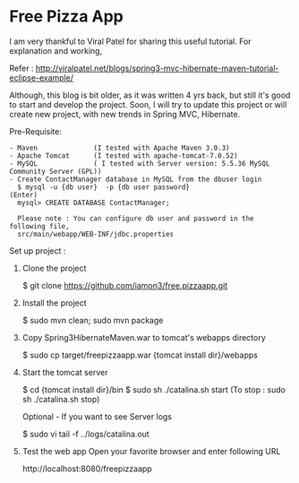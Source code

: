 Free Pizza App
=====================

I am very thankful to Viral Patel for sharing this useful tutorial. For explanation and working,

   Refer : http://viralpatel.net/blogs/spring3-mvc-hibernate-maven-tutorial-eclipse-example/

Although, this blog is bit older, as it was written 4 yrs back, but still it's good to start and develop the project. Soon, I will try to update this project or will create new project, with new trends in Spring MVC, Hibernate. 

Pre-Requisite:

    - Maven              (I tested with Apache Maven 3.0.3)
    - Apache Tomcat      (I tested with apache-tomcat-7.0.52)
    - MySQL              ( I tested with Server version: 5.5.36 MySQL Community Server (GPL))
    - Create ContactManager database in MySQL from the dbuser login
      $ mysql -u {db user}  -p {db user password}                   (Enter)
      mysql> CREATE DATABASE ContactManager;
      
      Please note : You can configure db user and password in the following file,
      src/main/webapp/WEB-INF/jdbc.properties
      

Set up project :
  
  1) Clone the project
  
       $ git clone https://github.com/iamon3/free.pizzaapp.git
      
  2) Install the project
      
       $ sudo mvn clean; sudo mvn package
  
  3) Copy Spring3HibernateMaven.war to tomcat's webapps directory
  
       $ sudo cp target/freepizzaapp.war {tomcat install dir}/webapps
      
  4) Start the tomcat server
     
       $ cd {tomcat install dir}/bin
       $ sudo sh ./catalina.sh start        (To stop : sudo sh ./catalina.sh stop)
     
     Optional - If you want to see Server logs

       $ sudo vi tail -f ../logs/catalina.out
     
     
  5)  Test the web app
      Open your favorite browser and enter following URL
      
       http://localhost:8080/freepizzaapp
  
